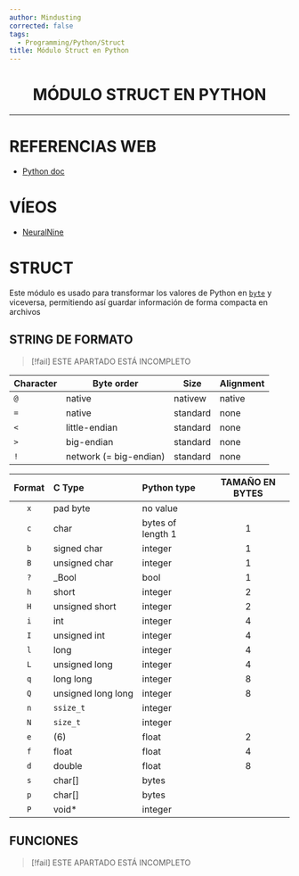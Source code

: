 ```yaml
---
author: Mindusting
corrected: false
tags:
  - Programming/Python/Struct
title: Módulo Struct en Python
---
```


<h1 align="center">MÓDULO STRUCT EN PYTHON</h1>

---

# REFERENCIAS WEB

- [Python doc](https://docs.python.org/3/library/struct.html)

# VÍEOS

- [NeuralNine](https://youtu.be/gViM3ZuDQrw)

# STRUCT

Este módulo es usado para transformar los valores de Python en [`byte`](../variables/py_byte.md) y viceversa, permitiendo así guardar información de forma compacta en archivos

## STRING DE FORMATO

> [!fail] ESTE APARTADO ESTÁ INCOMPLETO

| Character | Byte order             | Size     | Alignment |
| --------- | ---------------------- | -------- | --------- |
| `@`       | native                 | nativew  | native    |
| `=`       | native                 | standard | none      |
| `<`       | little-endian          | standard | none      |
| `>`       | big-endian             | standard | none      |
| `!`       | network (= big-endian) | standard | none      |

| Format | C Type             | Python type       | TAMAÑO EN BYTES |
|:------:|:------------------ |:----------------- |:---------------:|
|  `x`   | pad byte           | no value          |                 |
|  `c`   | char               | bytes of length 1 |        1        |
|  `b`   | signed char        | integer           |        1        |
|  `B`   | unsigned char      | integer           |        1        |
|  `?`   | _Bool              | bool              |        1        |
|  `h`   | short              | integer           |        2        |
|  `H`   | unsigned short     | integer           |        2        |
|  `i`   | int                | integer           |        4        |
|  `I`   | unsigned int       | integer           |        4        |
|  `l`   | long               | integer           |        4        |
|  `L`   | unsigned long      | integer           |        4        |
|  `q`   | long long          | integer           |        8        |
|  `Q`   | unsigned long long | integer           |        8        |
|  `n`   | `ssize_t`          | integer           |                 |
|  `N`   | `size_t`           | integer           |                 |
|  `e`   | (6)                | float             |        2        |
|  `f`   | float              | float             |        4        |
|  `d`   | double             | float             |        8        |
|  `s`   | char\[\]           | bytes             |                 |
|  `p`   | char\[\]           | bytes             |                 |
|  `P`   | void*              | integer           |                 |

## FUNCIONES

> [!fail] ESTE APARTADO ESTÁ INCOMPLETO
